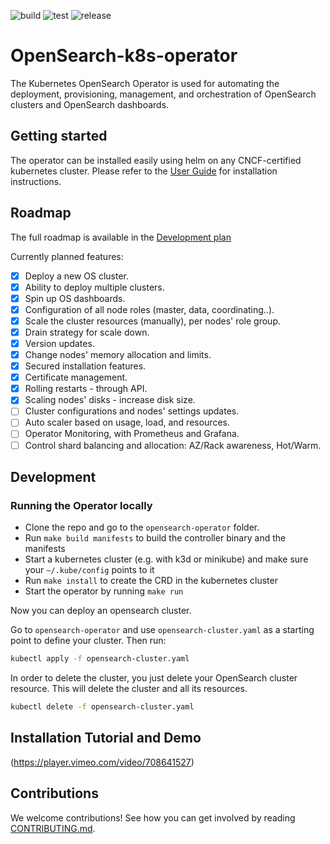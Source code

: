 ![build](https://github.com/opster/opensearch-k8s-operator/actions/workflows/docker-build.yaml/badge.svg) ![test](https://github.com/opster/opensearch-k8s-operator/actions/workflows/testing.yaml/badge.svg) ![release](https://img.shields.io/github/v/release/opster/opensearch-k8s-operator)

# OpenSearch-k8s-operator

The Kubernetes OpenSearch Operator is used for automating the deployment, provisioning, management, and orchestration of OpenSearch clusters and OpenSearch dashboards.

## Getting started

The operator can be installed easily using helm on any CNCF-certified kubernetes cluster. Please refer to the [User Guide](./docs/userguide/main.md) for installation instructions.

## Roadmap

The full roadmap is available in the [Development plan](./docs/designs/dev-plan.md)

Currently planned features:

- [x] Deploy a new OS cluster.
- [x] Ability to deploy multiple clusters.
- [x] Spin up OS dashboards.
- [x] Configuration of all node roles (master, data, coordinating..).
- [x] Scale the cluster resources (manually), per nodes' role group.
- [x] Drain strategy for scale down.
- [x] Version updates.
- [x] Change nodes' memory allocation and limits.
- [x] Secured installation features.
- [x] Certificate management.
- [x] Rolling restarts - through API.
- [x] Scaling nodes' disks - increase disk size.
- [ ] Cluster configurations and nodes' settings updates.
- [ ] Auto scaler based on usage, load, and resources.
- [ ] Operator Monitoring, with Prometheus and Grafana.
- [ ] Control shard balancing and allocation: AZ/Rack awareness, Hot/Warm.

## Development

### Running the Operator locally

- Clone the repo and go to the `opensearch-operator` folder.
- Run `make build manifests` to build the controller binary and the manifests
- Start a kubernetes cluster (e.g. with k3d or minikube) and make sure your `~/.kube/config` points to it
- Run `make install` to create the CRD in the kubernetes cluster
- Start the operator by running `make run`

Now you can deploy an opensearch cluster.

Go to `opensearch-operator` and use `opensearch-cluster.yaml` as a starting point to define your cluster. Then run:

```bash
kubectl apply -f opensearch-cluster.yaml
```

In order to delete the cluster, you just delete your OpenSearch cluster resource. This will delete the cluster and all its resources.

```bash
kubectl delete -f opensearch-cluster.yaml
```
## Installation Tutorial and Demo

(https://player.vimeo.com/video/708641527)

## Contributions

We welcome contributions! See how you can get involved by reading [CONTRIBUTING.md](./CONTRIBUTING.md).

